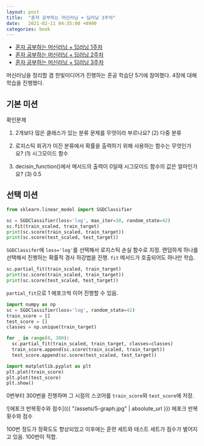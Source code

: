 ```yaml
---
layout: post
title:  "혼자 공부하는 머신러닝 + 딥러닝 3주차"
date:   2021-02-11 04:35:00 +0900
categories: book
---
```


* [혼자 공부하는 머신러닝 + 딥러닝 1주차](http://dalinaum.github.io/book/2021/01/28/hongong-ml-1.html)
* [혼자 공부하는 머신러닝 + 딥러닝 2주차](http://dalinaum.github.io/book/2021/02/10/hongong-ml-2.html)
* [혼자 공부하는 머신러닝 + 딥러닝 3주차](http://dalinaum.github.io/book/2021/02/11/hongong-ml-3.html)

머신러닝을 정리할 겸 한빛미디어가 진행하는 혼공 학습단 5기에 참여했다. 4장에 대해 학습을 진행했다.

## 기본 미션

확인문제

1. 2개보다 많은 클래스가 있는 분류 문제를 무엇이라 부르나요?
(2) 다중 분류

2. 로지스틱 회귀가 이진 분류에서 확률을 출력하기 위해 사용하는 함수는 무엇인가요?
(1) 시그모이드 함수

3. decisin_function()에서 메서드의 출력이 0일때 시그모이드 함수의 값은 얼마인가요?
(3) 0.5

## 선택 미션

```py
from sklearn.linear_model import SGDClassifier

sc = SGDClassifier(loss='log', max_iter=10, random_state=42)
sc.fit(train_scaled, train_target)
print(sc.score(train_scaled, train_target))
print(sc.score(test_scaled, test_target))
```

`SGDClassifer`에 `loss='log'`를 선택해서 로지스틱 손실 함수로 지정. 랜덤하게 하나를 선택해서 진행하는 확률적 경사 하강법을 진행. `fit` 메서드가 호출되어도 하나만 학습.

```py
sc.partial_fit(train_scaled, train_target)
print(sc.score(train_scaled, train_target))
print(sc.score(test_scaled, test_target))
```

`partial_fit`으로 1 에포크씩 이어 진행할 수 있음.

```py
import numpy as np
sc = SGDClassifier(loss='log', random_state=42)
train_score = []
test_score = []
classes = np.unique(train_target)

for _ in range(0, 300):
  sc.partial_fit(train_scaled, train_target, classes=classes)
  train_score.append(sc.score(train_scaled, train_target))
  test_score.append(sc.score(test_scaled, test_target))

import matplotlib.pyplot as plt
plt.plot(train_score)
plt.plot(test_score)
plt.show()
```

0번부터 300번을 진행하며 그 시점의 스코어를 `train_score`와 `test_score`에 저장. 

![에포크 반복횟수와 점수]({{ "/assets/5-graph.jpg" | absolute_url }})
에포크 반복횟수와 점수

100번 정도가 정확도도 향상되었고 이후에는 훈련 세트와 테스트 세트가 점수가 벌어지고 있음. 100번이 적합.